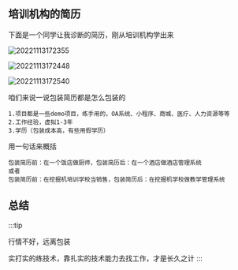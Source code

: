 ## 培训机构的简历

下面是一个同学让我诊断的简历，刚从培训机构学出来

![20221113172355](https://nodeing-com-1252923609.cos.ap-chengdu.myqcloud.com//document20221113172355.png)

![20221113172448](https://nodeing-com-1252923609.cos.ap-chengdu.myqcloud.com//document20221113172448.png)

![20221113172540](https://nodeing-com-1252923609.cos.ap-chengdu.myqcloud.com//document20221113172540.png)

咱们来说一说包装简历都是怎么包装的

```
1.项目都是一些demo项目，练手用的，OA系统、小程序、商城、医疗、人力资源等等
2.工作经验，虚拟1-3年
3.学历（包装成本高，有些用假学历）
```

用一句话来概括

```
包装简历前：在一个饭店做厨师，包装简历后：在一个酒店做酒店管理系统
或者
包装简历前：在挖掘机培训学校当销售，包装简历后：在挖掘机学校做教学管理系统
```

## 总结

:::tip

行情不好，远离包装

实打实的练技术，靠扎实的技术能力去找工作，才是长久之计
:::
